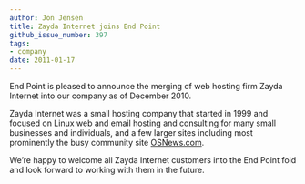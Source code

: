 ```yaml
---
author: Jon Jensen
title: Zayda Internet joins End Point
github_issue_number: 397
tags:
- company
date: 2011-01-17
---
```


End Point is pleased to announce the merging of web hosting firm Zayda Internet into our company as of December 2010.

Zayda Internet was a small hosting company that started in 1999 and focused on Linux web and email hosting and consulting for many small businesses and individuals, and a few larger sites including most prominently the busy community site [OSNews.com](http://www.osnews.com/).

We’re happy to welcome all Zayda Internet customers into the End Point fold and look forward to working with them in the future.
